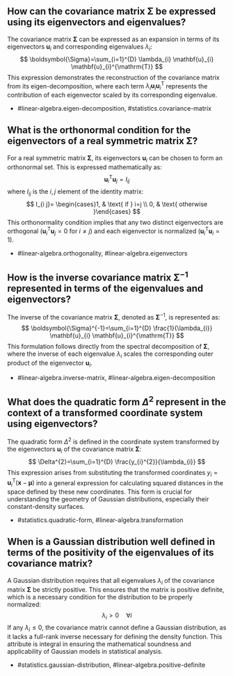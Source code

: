 ## How can the covariance matrix $\boldsymbol{\Sigma}$ be expressed using its eigenvectors and eigenvalues?

The covariance matrix $\boldsymbol{\Sigma}$ can be expressed as an expansion in terms of its eigenvectors $\mathbf{u}_{i}$ and corresponding eigenvalues $\lambda_i$:
$$
\boldsymbol{\Sigma}=\sum_{i=1}^{D} \lambda_{i} \mathbf{u}_{i} \mathbf{u}_{i}^{\mathrm{T}}
$$
This expression demonstrates the reconstruction of the covariance matrix from its eigen-decomposition, where each term $\lambda_{i} \mathbf{u}_{i} \mathbf{u}_{i}^{\mathrm{T}}$ represents the contribution of each eigenvector scaled by its corresponding eigenvalue.

- #linear-algebra.eigen-decomposition, #statistics.covariance-matrix

## What is the orthonormal condition for the eigenvectors of a real symmetric matrix $\boldsymbol{\Sigma}$?

For a real symmetric matrix $\boldsymbol{\Sigma}$, its eigenvectors $\mathbf{u}_{i}$ can be chosen to form an orthonormal set. This is expressed mathematically as:
$$
\mathbf{u}_{i}^{\mathrm{T}} \mathbf{u}_{j}=I_{i j}
$$
where $I_{i j}$ is the $i, j$ element of the identity matrix:
$$
I_{i j}= \begin{cases}1, & \text{ if } i=j \\ 0, & \text{ otherwise }\end{cases}
$$
This orthonormality condition implies that any two distinct eigenvectors are orthogonal ($\mathbf{u}_{i}^{\mathrm{T}} \mathbf{u}_{j}=0$ for $i \neq j$) and each eigenvector is normalized ($\mathbf{u}_{i}^{\mathrm{T}} \mathbf{u}_{i}=1$).

- #linear-algebra.orthogonality, #linear-algebra.eigenvectors

## How is the inverse covariance matrix $\boldsymbol{\Sigma}^{-1}$ represented in terms of the eigenvalues and eigenvectors?

The inverse of the covariance matrix $\boldsymbol{\Sigma}$, denoted as $\boldsymbol{\Sigma}^{-1}$, is represented as:
$$
\boldsymbol{\Sigma}^{-1}=\sum_{i=1}^{D} \frac{1}{\lambda_{i}} \mathbf{u}_{i} \mathbf{u}_{i}^{\mathrm{T}}
$$
This formulation follows directly from the spectral decomposition of $\boldsymbol{\Sigma}$, where the inverse of each eigenvalue $\lambda_i$ scales the corresponding outer product of the eigenvector $\mathbf{u}_{i}$.

- #linear-algebra.inverse-matrix, #linear-algebra.eigen-decomposition

## What does the quadratic form $\Delta^2$ represent in the context of a transformed coordinate system using eigenvectors?

The quadratic form $\Delta^2$ is defined in the coordinate system transformed by the eigenvectors $\mathbf{u}_i$ of the covariance matrix $\boldsymbol{\Sigma}$:
$$
\Delta^{2}=\sum_{i=1}^{D} \frac{y_{i}^{2}}{\lambda_{i}}
$$
This expression arises from substituting the transformed coordinates $y_i = \mathbf{u}_i^\mathrm{T}(\mathbf{x}-\boldsymbol{\mu})$ into a general expression for calculating squared distances in the space defined by these new coordinates. This form is crucial for understanding the geometry of Gaussian distributions, especially their constant-density surfaces.

- #statistics.quadratic-form, #linear-algebra.transformation

## When is a Gaussian distribution well defined in terms of the positivity of the eigenvalues of its covariance matrix?

A Gaussian distribution requires that all eigenvalues $\lambda_i$ of the covariance matrix $\boldsymbol{\Sigma}$ be strictly positive. This ensures that the matrix is positive definite, which is a necessary condition for the distribution to be properly normalized:
$$
\lambda_i > 0 \quad \forall i
$$
If any $\lambda_i \leq 0$, the covariance matrix cannot define a Gaussian distribution, as it lacks a full-rank inverse necessary for defining the density function. This attribute is integral in ensuring the mathematical soundness and applicability of Gaussian models in statistical analysis.

- #statistics.gaussian-distribution, #linear-algebra.positive-definite